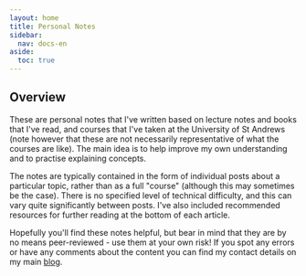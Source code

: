 ```yaml
---
layout: home
title: Personal Notes
sidebar:
  nav: docs-en
aside:
  toc: true
---
```

## Overview
These are personal notes that I've written based on lecture notes and books that I've read, and courses that I've taken at the University of St Andrews (note however that these are not necessarily representative of what the courses are like). The main idea is to help improve my own understanding and to practise explaining concepts. 

The notes are typically contained in the form of individual posts about a particular topic, rather than as a full "course" (although this may sometimes be the case). There is no specified level of technical difficulty, and this can vary quite significantly between posts. I've also included recommended resources for further reading at the bottom of each article. 

Hopefully you'll find these notes helpful, but bear in mind that they are by no means peer-reviewed - use them at your own risk! If you spot any errors or have any comments about the content you can find my contact details on my main [blog](https://spectroscopycafe.github.io/). 

<!---
There are three main categories of topics, which are themselves split into sub-topics. The way that the notes have been categorised can be debated, but I've just chosen to do so for the sake of organisation. Here is an overview of the notes that sections that are currently available: 

1. **Physics**
- Thermodynamics and statistical physics

2. **Mathematics**
- Analysis: Real analysis, complex analysis, harmonic analysis

3. **Computer Science**
- Artificial intelligence: Introduction to machine learning, reinforcement learning, and AGI
---> 